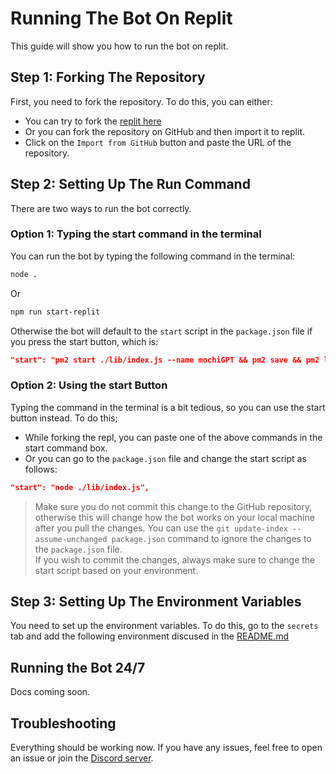 # Running The Bot On Replit
This guide will show you how to run the bot on replit.

## Step 1: Forking The Repository
First, you need to fork the repository. To do this, you can either:

- You can try to fork the [replit here](https://replit.com/@Ephemeros/mochiGPT)
- Or you can fork the repository on GitHub and then import it to replit.
- Click on the `Import from GitHub` button and paste the URL of the repository.

## Step 2: Setting Up The Run Command
There are two ways to run the bot correctly.

### Option 1: Typing the start command in the terminal
You can run the bot by typing the following command in the terminal:
```bash
node .
```
Or 
```bash
npm run start-replit
```
Otherwise the bot will default to the `start` script in the `package.json` file if you press the start button, which is:
```json
"start": "pm2 start ./lib/index.js --name mochiGPT && pm2 save && pm2 logs",
```
### Option 2: Using the start Button
Typing the command in the terminal is a bit tedious, so you can use the start button instead. To do this; 
- While forking the repl, you can paste one of the above commands in the start command box.
- Or you can go to the `package.json` file and change the start script as follows:
```json
"start": "node ./lib/index.js",
```
>Make sure you do not commit this change to the GitHub repository, otherwise this will change how the bot works on your local machine after you pull the changes. You can use the `git update-index --assume-unchanged package.json` command to ignore the changes to the `package.json` file.<br>
If you wish to commit the changes, always make sure to change the start script based on your environment.

## Step 3: Setting Up The Environment Variables
You need to set up the environment variables. To do this, go to the `secrets` tab and add the following environment discused in the [README.md](./README.md#setting-up-environment-variables)

## Running the Bot 24/7
Docs coming soon.

## Troubleshooting
Everything should be working now. If you have any issues, feel free to open an issue or join the [Discord server](https://discord.gg/Dwnf3vQSz4).